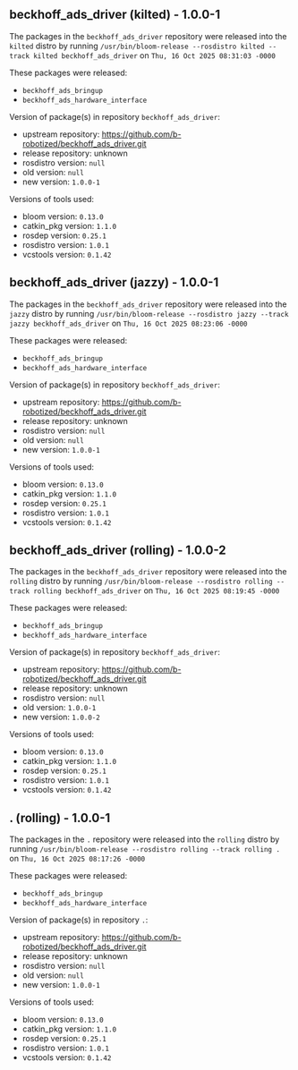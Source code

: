 ## beckhoff_ads_driver (kilted) - 1.0.0-1

The packages in the `beckhoff_ads_driver` repository were released into the `kilted` distro by running `/usr/bin/bloom-release --rosdistro kilted --track kilted beckhoff_ads_driver` on `Thu, 16 Oct 2025 08:31:03 -0000`

These packages were released:
- `beckhoff_ads_bringup`
- `beckhoff_ads_hardware_interface`

Version of package(s) in repository `beckhoff_ads_driver`:

- upstream repository: https://github.com/b-robotized/beckhoff_ads_driver.git
- release repository: unknown
- rosdistro version: `null`
- old version: `null`
- new version: `1.0.0-1`

Versions of tools used:

- bloom version: `0.13.0`
- catkin_pkg version: `1.1.0`
- rosdep version: `0.25.1`
- rosdistro version: `1.0.1`
- vcstools version: `0.1.42`


## beckhoff_ads_driver (jazzy) - 1.0.0-1

The packages in the `beckhoff_ads_driver` repository were released into the `jazzy` distro by running `/usr/bin/bloom-release --rosdistro jazzy --track jazzy beckhoff_ads_driver` on `Thu, 16 Oct 2025 08:23:06 -0000`

These packages were released:
- `beckhoff_ads_bringup`
- `beckhoff_ads_hardware_interface`

Version of package(s) in repository `beckhoff_ads_driver`:

- upstream repository: https://github.com/b-robotized/beckhoff_ads_driver.git
- release repository: unknown
- rosdistro version: `null`
- old version: `null`
- new version: `1.0.0-1`

Versions of tools used:

- bloom version: `0.13.0`
- catkin_pkg version: `1.1.0`
- rosdep version: `0.25.1`
- rosdistro version: `1.0.1`
- vcstools version: `0.1.42`


## beckhoff_ads_driver (rolling) - 1.0.0-2

The packages in the `beckhoff_ads_driver` repository were released into the `rolling` distro by running `/usr/bin/bloom-release --rosdistro rolling --track rolling beckhoff_ads_driver` on `Thu, 16 Oct 2025 08:19:45 -0000`

These packages were released:
- `beckhoff_ads_bringup`
- `beckhoff_ads_hardware_interface`

Version of package(s) in repository `beckhoff_ads_driver`:

- upstream repository: https://github.com/b-robotized/beckhoff_ads_driver.git
- release repository: unknown
- rosdistro version: `null`
- old version: `1.0.0-1`
- new version: `1.0.0-2`

Versions of tools used:

- bloom version: `0.13.0`
- catkin_pkg version: `1.1.0`
- rosdep version: `0.25.1`
- rosdistro version: `1.0.1`
- vcstools version: `0.1.42`


## . (rolling) - 1.0.0-1

The packages in the `.` repository were released into the `rolling` distro by running `/usr/bin/bloom-release --rosdistro rolling --track rolling .` on `Thu, 16 Oct 2025 08:17:26 -0000`

These packages were released:
- `beckhoff_ads_bringup`
- `beckhoff_ads_hardware_interface`

Version of package(s) in repository `.`:

- upstream repository: https://github.com/b-robotized/beckhoff_ads_driver.git
- release repository: unknown
- rosdistro version: `null`
- old version: `null`
- new version: `1.0.0-1`

Versions of tools used:

- bloom version: `0.13.0`
- catkin_pkg version: `1.1.0`
- rosdep version: `0.25.1`
- rosdistro version: `1.0.1`
- vcstools version: `0.1.42`


